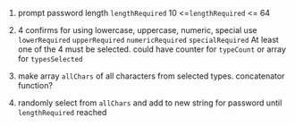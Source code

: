 1. prompt password length `lengthRequired`
10 <=`lengthRequired` <= 64

2. 4 confirms for using lowercase, uppercase, numeric, special
use `lowerRequired` `upperRequired` `numericRequired` `specialRequired`
At least one of the 4 must be selected. could have counter for `typeCount`
or array for `typesSelected`

3. make array `allChars` of all characters from selected types. 
concatenator function? 

4. randomly select from `allChars` and add to new string for password until `lengthRequired` reached